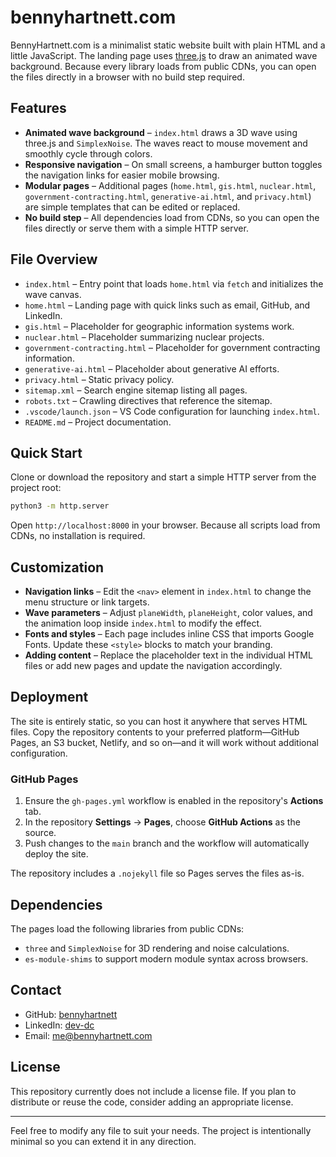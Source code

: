 # bennyhartnett.com

BennyHartnett.com is a minimalist static website built with plain HTML and a little JavaScript. The landing page uses [three.js](https://threejs.org/) to draw an animated wave background. Because every library loads from public CDNs, you can open the files directly in a browser with no build step required.

## Features

- **Animated wave background** &ndash; `index.html` draws a 3D wave using three.js and `SimplexNoise`. The waves react to mouse movement and smoothly cycle through colors.
- **Responsive navigation** &ndash; On small screens, a hamburger button toggles the navigation links for easier mobile browsing.
- **Modular pages** &ndash; Additional pages (`home.html`, `gis.html`, `nuclear.html`, `government-contracting.html`, `generative-ai.html`, and `privacy.html`) are simple templates that can be edited or replaced.
- **No build step** &ndash; All dependencies load from CDNs, so you can open the files directly or serve them with a simple HTTP server.

## File Overview

- `index.html` &ndash; Entry point that loads `home.html` via `fetch` and initializes the wave canvas.
- `home.html` &ndash; Landing page with quick links such as email, GitHub, and LinkedIn.
- `gis.html` &ndash; Placeholder for geographic information systems work.
- `nuclear.html` &ndash; Placeholder summarizing nuclear projects.
- `government-contracting.html` &ndash; Placeholder for government contracting information.
- `generative-ai.html` &ndash; Placeholder about generative AI efforts.
- `privacy.html` &ndash; Static privacy policy.
- `sitemap.xml` &ndash; Search engine sitemap listing all pages.
- `robots.txt` &ndash; Crawling directives that reference the sitemap.
- `.vscode/launch.json` &ndash; VS Code configuration for launching `index.html`.
- `README.md` &ndash; Project documentation.

## Quick Start

Clone or download the repository and start a simple HTTP server from the project root:

```bash
python3 -m http.server
```

Open `http://localhost:8000` in your browser. Because all scripts load from CDNs, no installation is required.

## Customization

- **Navigation links** &ndash; Edit the `<nav>` element in `index.html` to change the menu structure or link targets.
- **Wave parameters** &ndash; Adjust `planeWidth`, `planeHeight`, color values, and the animation loop inside `index.html` to modify the effect.
- **Fonts and styles** &ndash; Each page includes inline CSS that imports Google Fonts. Update these `<style>` blocks to match your branding.
- **Adding content** &ndash; Replace the placeholder text in the individual HTML files or add new pages and update the navigation accordingly.

## Deployment

The site is entirely static, so you can host it anywhere that serves HTML files. Copy the repository contents to your preferred platform&mdash;GitHub Pages, an S3 bucket, Netlify, and so on&mdash;and it will work without additional configuration.

### GitHub Pages

1. Ensure the `gh-pages.yml` workflow is enabled in the repository's **Actions** tab.
2. In the repository **Settings** &rarr; **Pages**, choose **GitHub Actions** as the source.
3. Push changes to the `main` branch and the workflow will automatically deploy the site.

The repository includes a `.nojekyll` file so Pages serves the files as-is.

## Dependencies

The pages load the following libraries from public CDNs:

- `three` and `SimplexNoise` for 3D rendering and noise calculations.
- `es-module-shims` to support modern module syntax across browsers.

## Contact

- GitHub: [bennyhartnett](https://github.com/bennyhartnett)
- LinkedIn: [dev-dc](https://www.linkedin.com/in/dev-dc)
- Email: me@bennyhartnett.com

## License

This repository currently does not include a license file. If you plan to distribute or reuse the code, consider adding an appropriate license.

---

Feel free to modify any file to suit your needs. The project is intentionally minimal so you can extend it in any direction.
